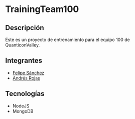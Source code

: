 # TrainingTeam100

## Descripción
Este es un proyecto de entrenamiento para el equipo 100 de QuanticonValley.

## Integrantes
- [Felipe Sánchez](github.com/asanchezfu)
- [Andrés Rojas](github.com/arojaspe)

## Tecnologías
- NodeJS
- MongoDB

